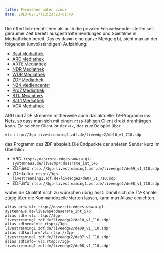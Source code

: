 ```yaml
---
title: Fernsehen unter Linux
date: 2013-02-17T13:23:23+01:00
---
```

Die öffentlich-rechtlichen als auch die privaten Fernsehsender stellen seit
geraumer Zeit bereits ausgestrahlte Sendungen und Spielfilme in Mediatheken
bereit. Das es davon eine ganze Menge gibt, sieht man an der folgenden
(unvollständigen) Aufzählung:

- [3sat Mediathek](http://www.3sat.de/mediathek/index.php?display=1&#038;mode=aktuell)
- [ARD Mediathek](http://www.ardmediathek.de/ard/servlet/)
- [ARTE Mediathek](http://www.arte.tv/de "ARTE Mediathek")
- [NDR Mediathek](http://www.ndr.de/mediathek/ "NDR Mediathek")
- [WDR Mediathek](http://www.wdr.de/mediathek/html/regional/index.xml)
- [ZDF Mediathek](http://www.zdf.de/ZDFmediathek)
- [N24 Mediencenter](http://www.n24.de/mediathek/ "N24 Mediathek")
- [Pro7 Mediathek](http://www.prosieben.de/video/)
- [RTL Mediathek](http://rtl-now.rtl.de/ "RTL Mediathek")
- [Sat.1 Mediathek](http://www.sat1.de/video)
- [VOX Mediathek](http://www.voxnow.de/ "VOX Mediathek")

ARD und ZDF streamen mittlerweile auch das aktuelle TV-Programm ins Netz, so
dass man sich mit einem `rtsp`-fähigen Client direkt dranhängen kann. Ein
solcher Client ist der `vlc`, der zum Beispiel über

```shell
vlc rtsp://3gp-livestreaming1.zdf.de/liveedge2/de10_v1_710.sdp
```

das Programm des ZDF abspielt. Die Endpunkte der anderen Sender kurz im
Überblick:

- ARD: `rtsp://daserste.edges.wowza.gl-systemhaus.de/live/mp4:daserste_int_576`
- ZDF.neo: `rtsp://3gp-livestreaming1.zdf.de/liveedge2/de09_v1_710.sdp`
- ZDF.kultur: `rtsp://3gp-livestreaming1.zdf.de/liveedge2/de07_v1_710.sdp`
- ZDF.info: `rtsp://3gp-livestreaming1.zdf.de/liveedge2/de08_v1_710.sdp`

wobei die Qualität noch zu wünschen übrig lässt. Damit sich die TV-Kanäle zügig
über die Kommandozeile starten lassen, kann man Aliase einrichten.

```shell
alias ard='vlc rtsp://daserste.edges.wowza.gl-systemhaus.de/live/mp4:daserste_int_576'
alias zdf='vlc rtsp://3gp-livestreaming1.zdf.de/liveedge2/de10_v1_710.sdp'
alias zdfneo='vlc rtsp://3gp-livestreaming1.zdf.de/liveedge2/de09_v1_710.sdp'
alias zdfkultur='vlc rtsp://3gp-livestreaming1.zdf.de/liveedge2/de07_v1_710.sdp'
alias zdfinfo='vlc rtsp://3gp-livestreaming1.zdf.de/liveedge2/de08_v1_710.sdp'
```
